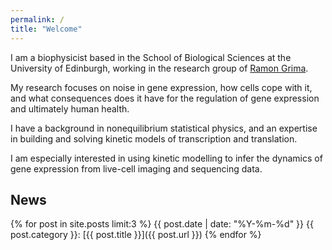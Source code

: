 ```yaml
---
permalink: /
title: "Welcome"
---
```


I am a biophysicist based in the School of Biological Sciences at the University of Edinburgh, working in the research group of [Ramon Grima](https://grimagroup.bio.ed.ac.uk/home). 

My research focuses on noise in gene expression, how cells cope with it, and what consequences does it have for the regulation of gene expression and ultimately human health.

I have a background in nonequilibrium statistical physics, and an expertise in building and solving kinetic models of transcription and translation. 

I am especially interested in using kinetic modelling to infer the dynamics of gene expression from live-cell imaging and sequencing data.

## News

{% for post in site.posts limit:3 %}
{{ post.date | date: "%Y-%m-%d" }} {{ post.category }}: [{{ post.title }}]({{ post.url }})
{% endfor %}

